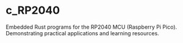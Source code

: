 # c_RP2040
Embedded Rust programs for the RP2040 MCU (Raspberry Pi Pico). Demonstrating practical applications and learning resources. 
